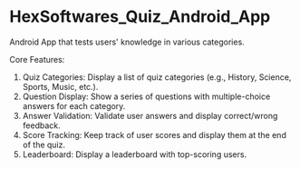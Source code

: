 # HexSoftwares_Quiz_Android_App
Android App that tests users' knowledge in various categories.

Core Features:
 1. Quiz Categories: Display a list of quiz categories (e.g., History, Science, Sports, Music, etc.).
 2. Question Display: Show a series of questions with multiple-choice answers for each category.
 3. Answer Validation: Validate user answers and display correct/wrong feedback.
 4. Score Tracking: Keep track of user scores and display them at the end of the quiz.
 5. Leaderboard: Display a leaderboard with top-scoring users.
